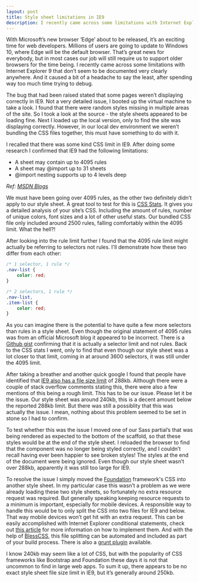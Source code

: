 ```yaml
---
layout: post
title: Style sheet limitations in IE9
description: I recently came across some limitations with Internet Explorer 9 that don’t seem to be documented very clearly anywhere, which caused a bit of a headache after spending way too much time trying to debug.
---
```


With Microsoft’s new browser ‘Edge’ about to be released, it’s an exciting time for web developers. Millions of users are going to update to Windows 10, where Edge will be the default browser. That’s great news for everybody, but in most cases our job will still require us to support older browsers for the time being. I recently came across some limitations with Internet Explorer 9 that don’t seem to be documented very clearly anywhere. And it caused a bit of a headache to say the least, after spending way too much time trying to debug.

The bug that had been raised stated that some pages weren’t displaying correctly in IE9. Not a very detailed issue, I booted up the virtual machine to take a look. I found that there were random styles missing in multiple areas of the site. So I took a look at the source - the style sheets appeared to be loading fine. Next I loaded up the local version, only to find the site was displaying correctly. However, in our local dev environment we weren’t bundling the CSS files together, this must have something to do with it.

I recalled that there was some kind CSS limit in IE9. After doing some research I confirmed that IE9 had the following limitations:

* A sheet may contain up to 4095 rules
* A sheet may @import up to 31 sheets
* @import nesting supports up to 4 levels deep

_Ref: [MSDN Blogs](http://blogs.msdn.com/b/ieinternals/archive/2011/05/14/10164546.aspx)_

We must have been going over 4095 rules, as the other two definitely didn’t apply to our style sheet. A great tool to test for this is [CSS Stats](http://cssstats.com/). It gives you a detailed analysis of your site’s CSS. Including the amount of rules, number of unique colors, font sizes and a lot of other useful stats. Our bundled CSS file only included around 2500 rules, falling comfortably within the 4095 limit. What the hell?!

After looking into the rule limit further I found that the 4095 rule limit might actually be referring to selectors not rules. I'll demonstrate how these two differ from each other:

```css
/* 1 selector, 1 rule */
.nav-list {
	color: red;
}

/* 2 selectors, 1 rule */
.nav-list,
.item-list {
	color: red;
}

```

As you can imagine there is the potential to have quite a few more selectors than rules in a style sheet. Even though the original statement of 4095 rules was from an official Microsoft blog it appeared to be incorrect. There is a [Github gist](https://gist.github.com/ericandrewlewis/8c850adb4d779aa42e13) confirming that it is actually a selector limit and not rules. Back to the CSS stats I went, only to find that even though our style sheet was a lot closer to that limit, coming in at around 3600 selectors, it was still under the 4095 limit. 

After taking a breather and another quick google I found that people have identified that [IE9 also has a file size limit](http://stackoverflow.com/questions/11080560/does-ie9-have-a-file-size-limit-for-css) of 288kb. Although there were a couple of stack overflow comments stating this, there were also a few mentions of this being a rough limit. This has to be our issue. Please let it be the issue. Our style sheet was around 240kb, this is a decent amount below the reported 288kb limit. But there was still a possiblity that this was actually the issue. I mean, nothing about this problem seemed to be set in stone so I had to confirm.

To test whether this was the issue I moved one of our Sass partial’s that was being rendered as expected to the bottom of the scaffold, so that these styles would be at the end of the style sheet. I reloaded the browser to find that the component was no longer being styled correctly, and I couldn’t recall having ever been happier to see broken styles! The styles at the end of the document were being ignored. Even though our style sheet wasn’t over 288kb, apparently it was still too large for IE9.

To resolve the issue I simply moved the [Foundation](http://foundation.zurb.com/) framework's CSS into another style sheet. In my particular case this wasn’t a problem as we were already loading these two style sheets, so fortunately no extra resource request was required. But generally speaking keeping resource requests to a minimum is important, especially for mobile devices. A responsible way to handle this would be to only split the CSS into two files for IE9 and below. That way mobile devices won’t get hit with an extra request. This can be easily accomplished with Internet Explorer conditional statements, check out [this article](http://www.sitepoint.com/web-foundations/internet-explorer-conditional-comments/) for more information on how to implement them. And with the help of [BlessCSS](http://blesscss.com/), this file splitting can be automated and included as part of your build process. There is also a [grunt plugin](https://github.com/Ponginae/grunt-bless) available.

I know 240kb may seem like a lot of CSS, but with the popularity of CSS frameworks like Bootstrap and Foundation these days it is not that uncommon to find in large web apps. To sum it up, there appears to be no exact style sheet file size limit in IE9, but it’s generally around 250kb.







 
